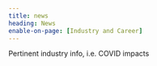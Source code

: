 ```yaml
---
title: news
heading: News
enable-on-page: [Industry and Career]
---
```

Pertinent industry info, i.e. COVID impacts